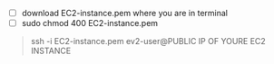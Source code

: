 - [ ] download EC2-instance.pem where you are in terminal
- [ ] sudo chmod 400 EC2-instance.pem
> ssh -i EC2-instance.pem ev2-user@PUBLIC IP OF YOURE EC2 INSTANCE

